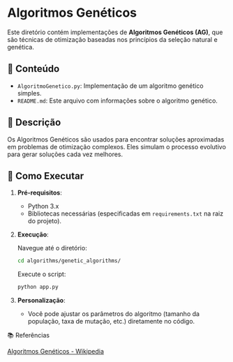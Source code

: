 # Algoritmos Genéticos

Este diretório contém implementações de **Algoritmos Genéticos (AG)**, que são técnicas de otimização baseadas nos princípios da seleção natural e genética.

## 📂 Conteúdo

- `AlgoritmoGenetico.py`: Implementação de um algoritmo genético simples.
- `README.md`: Este arquivo com informações sobre o algoritmo genético.

## 📖 Descrição

Os Algoritmos Genéticos são usados para encontrar soluções aproximadas em problemas de otimização complexos. Eles simulam o processo evolutivo para gerar soluções cada vez melhores.

## 🚀 Como Executar

1. **Pré-requisitos**:

   - Python 3.x
   - Bibliotecas necessárias (especificadas em `requirements.txt` na raiz do projeto).

2. **Execução**:

   Navegue até o diretório:

   ```bash
   cd algorithms/genetic_algorithms/
   ```

   Execute o script:
   ```bash
   python app.py
   ````

3. **Personalização**:

   - Você pode ajustar os parâmetros do algoritmo (tamanho da população, taxa de mutação, etc.) diretamente no código.

📚 Referências

[Algoritmos Genéticos - Wikipedia](https://pt.wikipedia.org/wiki/Algoritmo_genético)